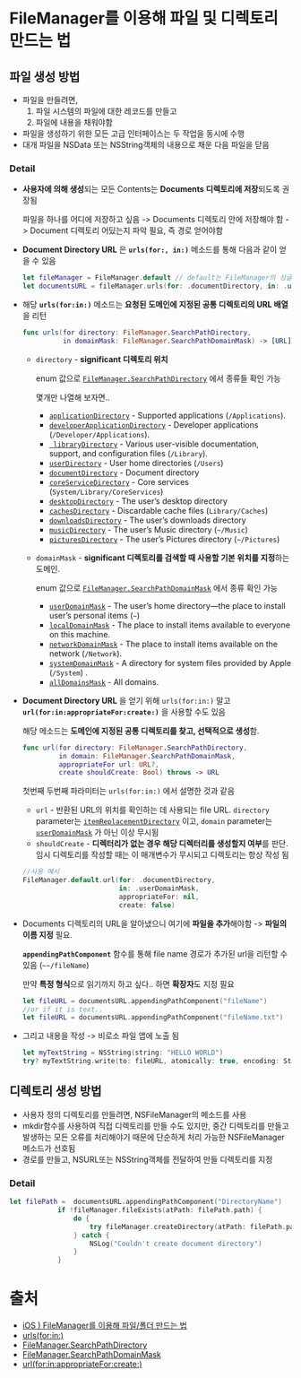 # FileManager를 이용해 파일 및 디렉토리 만드는 법

## 파일 생성 방법

- 파일을 만들려면, 
  1. 파일 시스템의 파일에 대한 레코드를 만들고
  2. 파일에 내용을 채워야함
- 파일을 생성하기 위한 모든 고급 인터페이스는 두 작업을 동시에 수행
- 대개 파일을 NSData 또는 NSString객체의 내용으로 채운 다음 파일을 닫음

### Detail

- **사용자에 의해 생성**되는 모든 Contents는 **Documents 디렉토리에 저장**되도록 권장됨

  파일을 하나를 어디에 저장하고 싶음 -> Documents 디렉토리 안에 저장해야 함 -> Document 디렉토리 어딨는지 파악 필요, 즉 경로 얻어야함

- **Document Directory URL** 은 **`urls(for:, in:)`** 메소드를 통해 다음과 같이 얻을 수 있음

  ```swift
  let fileManager = FileManager.default // default는 FileManager의 싱글톤 인스턴스
  let documentsURL = fileManager.urls(for: .documentDirectory, in: .userDomainMask)[0]
  ```

- 해당 **`urls(for:in:)`** 메소드는 **요청된 도메인에 지정된 공통 디렉토리의 URL 배열**을 리턴

  ```swift
  func urls(for directory: FileManager.SearchPathDirectory, 
            in domainMask: FileManager.SearchPathDomainMask) -> [URL]
  ```

  - `directory` -  **significant 디렉토리 위치**

    enum 값으로  [`FileManager.SearchPathDirectory`](https://developer.apple.com/documentation/foundation/filemanager/searchpathdirectory) 에서 종류들 확인 가능

    몇개만 나열해 보자면..

    - [`applicationDirectory`](https://developer.apple.com/documentation/foundation/filemanager/searchpathdirectory/applicationdirectory) - Supported applications (`/Applications`).
    - [`developerApplicationDirectory`](https://developer.apple.com/documentation/foundation/filemanager/searchpathdirectory/developerapplicationdirectory) - Developer applications (`/Developer/Applications`).
    - [` libraryDirectory`](https://developer.apple.com/documentation/foundation/filemanager/searchpathdirectory/librarydirectory) - Various user-visible documentation, support, and configuration files (`/Library`).
    - [`userDirectory`](https://developer.apple.com/documentation/foundation/filemanager/searchpathdirectory/userdirectory) - User home directories (`/Users`)
    - [`documentDirectory`](https://developer.apple.com/documentation/foundation/filemanager/searchpathdirectory/documentdirectory) - Document directory
    - [`coreServiceDirectory`](https://developer.apple.com/documentation/foundation/filemanager/searchpathdirectory/coreservicedirectory) - Core services (`System/Library/CoreServices`)
    - [`desktopDirectory`](https://developer.apple.com/documentation/foundation/filemanager/searchpathdirectory/desktopdirectory) - The user’s desktop directory
    - [`cachesDirectory`](https://developer.apple.com/documentation/foundation/filemanager/searchpathdirectory/cachesdirectory) - Discardable cache files (`Library/Caches`)
    - [`downloadsDirectory`](https://developer.apple.com/documentation/foundation/filemanager/searchpathdirectory/downloadsdirectory) - The user’s downloads directory
    - [`musicDirectory`](https://developer.apple.com/documentation/foundation/filemanager/searchpathdirectory/musicdirectory) - The user’s Music directory (`~/Music`)
    - [`picturesDirectory`](https://developer.apple.com/documentation/foundation/filemanager/searchpathdirectory/picturesdirectory) - The user’s Pictures directory (`~/Pictures`)

  - `domainMask` - **significant 디렉토리를 검색할 때 사용할 기본 위치를 지정**하는 도메인. 

    enum 값으로 [`FileManager.SearchPathDomainMask`](https://developer.apple.com/documentation/foundation/filemanager/searchpathdomainmask) 에서 종류 확인 가능

    - [`userDomainMask`](https://developer.apple.com/documentation/foundation/filemanager/searchpathdomainmask/1408037-userdomainmask) - The user’s home directory—the place to install user’s personal items (`~`)
    - [`localDomainMask`](https://developer.apple.com/documentation/foundation/filemanager/searchpathdomainmask/1417507-localdomainmask)  - The place to install items available to everyone on this machine.
    - [`networkDomainMask`](https://developer.apple.com/documentation/foundation/filemanager/searchpathdomainmask/1414210-networkdomainmask) - The place to install items available on the network (`/Network`).
    - [`systemDomainMask`](https://developer.apple.com/documentation/foundation/filemanager/searchpathdomainmask/1410500-systemdomainmask) - A directory for system files provided by Apple (`/System`) .
    - [`allDomainsMask`](https://developer.apple.com/documentation/foundation/filemanager/searchpathdomainmask/1414912-alldomainsmask) - All domains.

- **Document Directory URL** 을 얻기 위해 `urls(for:in:)` 말고 **`url(for:in:appropriateFor:create:)`** 을 사용할 수도 있음

  해당 메소드는 **도메인에 지정된 공통 디렉토리를 찾고, 선택적으로 생성**함.

  ```swift
  func url(for directory: FileManager.SearchPathDirectory, 
           in domain: FileManager.SearchPathDomainMask, 
           appropriateFor url: URL?, 
           create shouldCreate: Bool) throws -> URL
  ```

  첫번째 두번째 파라미터는 `urls(for:in:)` 에서 설명한 것과 같음

  - `url` - 반환된 URL의 위치를 확인하는 데 사용되는 file URL. `directory` parameter는 [`itemReplacementDirectory`](https://developer.apple.com/documentation/foundation/filemanager/searchpathdirectory/itemreplacementdirectory) 이고, `domain` parameter는  [`userDomainMask`](https://developer.apple.com/documentation/foundation/filemanager/searchpathdomainmask/1408037-userdomainmask) 가 아닌 이상 무시됨
  - `shouldCreate` -  **디렉터리가 없는 경우 해당 디렉터리를 생성할지 여부**를 판단. 임시 디렉토리를 작성할 때는 이 매개변수가 무시되고 디렉토리는 항상 작성 됨

  ```swift
  //사용 예시
  FileManager.default.url(for: .documentDirectory,
                          in: .userDomainMask,
                          appropriateFor: nil,
                          create: false)
  ```

- Documents 디렉토리의 URL을 알아냈으니 여기에 **파일을 추가**해야함 -> **파일의 이름 지정** 필요.

  **`appendingPathComponent`** 함수를 통해 file name 경로가 추가된 url을 리턴할 수 있음 (`~~/fileName`)

  만약 **특정 형식**으로 읽기까지 하고 싶다.. 하면 **확장자**도 지정 필요

  ```swift
  let fileURL = documentsURL.appendingPathComponent("fileName")
  //or if it is text..
  let fileURL = documentsURL.appendingPathComponent("fileName.txt")
  ```

- 그리고 내용을 작성 -> 비로소 파일 앱에 노출 됨

  ```swift
  let myTextString = NSString(string: "HELLO WORLD")
  try? myTextString.write(to: fileURL, atomically: true, encoding: String.Encoding.utf8.rawValue)
  ```

## 디렉토리 생성 방법

- 사용자 정의 디렉토리를 만들려면, NSFileManager의 메소드를 사용
- mkdir함수를 사용하여 직접 디렉토리를 만들 수도 있지만, 중간 디렉토리를 만들고 발생하는 모든 오류를 처리해야기 때문에 단순하게 처리 가능한  NSFileManager 메소드가 선호됨
- 경로를 만들고, NSURL또는 NSString객체를 전달하여 만들 디렉토리를 지정

### Detail

```swift
let filePath =  documentsURL.appendingPathComponent("DirectoryName")
            if !fileManager.fileExists(atPath: filePath.path) {
                do {
                    try fileManager.createDirectory(atPath: filePath.path, withIntermediateDirectories: true, attributes: nil)
                } catch {
                    NSLog("Couldn't create document directory")
                }
            }
```



# 출처

- [iOS ) FileManager를 이용해 파일/폴더 만드는 법](https://zeddios.tistory.com/440)
- [urls(for:in:)](https://developer.apple.com/documentation/foundation/filemanager/1407726-urls)
- [FileManager.SearchPathDirectory](https://developer.apple.com/documentation/foundation/filemanager/searchpathdirectory)
- [FileManager.SearchPathDomainMask](https://developer.apple.com/documentation/foundation/filemanager/searchpathdomainmask)
- [url(for:in:appropriateFor:create:)](https://developer.apple.com/documentation/foundation/filemanager/1407693-url)

